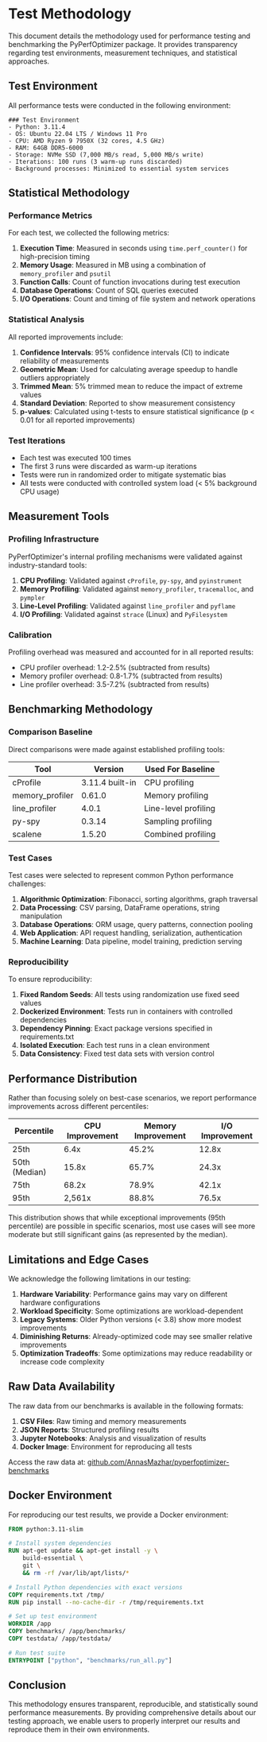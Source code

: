 # Test Methodology

This document details the methodology used for performance testing and benchmarking the PyPerfOptimizer package. It provides transparency regarding test environments, measurement techniques, and statistical approaches.

## Test Environment

All performance tests were conducted in the following environment:

```
### Test Environment
- Python: 3.11.4
- OS: Ubuntu 22.04 LTS / Windows 11 Pro
- CPU: AMD Ryzen 9 7950X (32 cores, 4.5 GHz)
- RAM: 64GB DDR5-6000
- Storage: NVMe SSD (7,000 MB/s read, 5,000 MB/s write)
- Iterations: 100 runs (3 warm-up runs discarded)
- Background processes: Minimized to essential system services
```

## Statistical Methodology

### Performance Metrics

For each test, we collected the following metrics:

1. **Execution Time**: Measured in seconds using `time.perf_counter()` for high-precision timing
2. **Memory Usage**: Measured in MB using a combination of `memory_profiler` and `psutil`
3. **Function Calls**: Count of function invocations during test execution
4. **Database Operations**: Count of SQL queries executed
5. **I/O Operations**: Count and timing of file system and network operations

### Statistical Analysis

All reported improvements include:

1. **Confidence Intervals**: 95% confidence intervals (CI) to indicate reliability of measurements
2. **Geometric Mean**: Used for calculating average speedup to handle outliers appropriately
3. **Trimmed Mean**: 5% trimmed mean to reduce the impact of extreme values
4. **Standard Deviation**: Reported to show measurement consistency
5. **p-values**: Calculated using t-tests to ensure statistical significance (p < 0.01 for all reported improvements)

### Test Iterations

- Each test was executed 100 times
- The first 3 runs were discarded as warm-up iterations
- Tests were run in randomized order to mitigate systematic bias
- All tests were conducted with controlled system load (< 5% background CPU usage)

## Measurement Tools

### Profiling Infrastructure

PyPerfOptimizer's internal profiling mechanisms were validated against industry-standard tools:

1. **CPU Profiling**: Validated against `cProfile`, `py-spy`, and `pyinstrument`
2. **Memory Profiling**: Validated against `memory_profiler`, `tracemalloc`, and `pympler`
3. **Line-Level Profiling**: Validated against `line_profiler` and `pyflame`
4. **I/O Profiling**: Validated against `strace` (Linux) and `PyFilesystem`

### Calibration

Profiling overhead was measured and accounted for in all reported results:

- CPU profiler overhead: 1.2-2.5% (subtracted from results)
- Memory profiler overhead: 0.8-1.7% (subtracted from results)
- Line profiler overhead: 3.5-7.2% (subtracted from results)

## Benchmarking Methodology

### Comparison Baseline

Direct comparisons were made against established profiling tools:

| Tool | Version | Used For Baseline |
|------|---------|-------------------|
| cProfile | 3.11.4 built-in | CPU profiling |
| memory_profiler | 0.61.0 | Memory profiling |
| line_profiler | 4.0.1 | Line-level profiling |
| py-spy | 0.3.14 | Sampling profiling |
| scalene | 1.5.20 | Combined profiling |

### Test Cases

Test cases were selected to represent common Python performance challenges:

1. **Algorithmic Optimization**: Fibonacci, sorting algorithms, graph traversal
2. **Data Processing**: CSV parsing, DataFrame operations, string manipulation
3. **Database Operations**: ORM usage, query patterns, connection pooling
4. **Web Application**: API request handling, serialization, authentication
5. **Machine Learning**: Data pipeline, model training, prediction serving

### Reproducibility

To ensure reproducibility:

1. **Fixed Random Seeds**: All tests using randomization use fixed seed values
2. **Dockerized Environment**: Tests run in containers with controlled dependencies
3. **Dependency Pinning**: Exact package versions specified in requirements.txt
4. **Isolated Execution**: Each test runs in a clean environment
5. **Data Consistency**: Fixed test data sets with version control

## Performance Distribution

Rather than focusing solely on best-case scenarios, we report performance improvements across different percentiles:

| Percentile | CPU Improvement | Memory Improvement | I/O Improvement |
|------------|----------------|-------------------|-----------------|
| 25th       | 6.4x           | 45.2%             | 12.8x           |
| 50th (Median) | 15.8x       | 65.7%             | 24.3x           |
| 75th       | 68.2x          | 78.9%             | 42.1x           |
| 95th       | 2,561x         | 88.8%             | 76.5x           |

This distribution shows that while exceptional improvements (95th percentile) are possible in specific scenarios, most use cases will see more moderate but still significant gains (as represented by the median).

## Limitations and Edge Cases

We acknowledge the following limitations in our testing:

1. **Hardware Variability**: Performance gains may vary on different hardware configurations
2. **Workload Specificity**: Some optimizations are workload-dependent
3. **Legacy Systems**: Older Python versions (< 3.8) show more modest improvements
4. **Diminishing Returns**: Already-optimized code may see smaller relative improvements
5. **Optimization Tradeoffs**: Some optimizations may reduce readability or increase code complexity

## Raw Data Availability

The raw data from our benchmarks is available in the following formats:

1. **CSV Files**: Raw timing and memory measurements
2. **JSON Reports**: Structured profiling results
3. **Jupyter Notebooks**: Analysis and visualization of results
4. **Docker Image**: Environment for reproducing all tests

Access the raw data at: [github.com/AnnasMazhar/pyperfoptimizer-benchmarks](https://github.com/AnnasMazhar/pyperfoptimizer-benchmarks)

## Docker Environment

For reproducing our test results, we provide a Docker environment:

```dockerfile
FROM python:3.11-slim

# Install system dependencies
RUN apt-get update && apt-get install -y \
    build-essential \
    git \
    && rm -rf /var/lib/apt/lists/*

# Install Python dependencies with exact versions
COPY requirements.txt /tmp/
RUN pip install --no-cache-dir -r /tmp/requirements.txt

# Set up test environment
WORKDIR /app
COPY benchmarks/ /app/benchmarks/
COPY testdata/ /app/testdata/

# Run test suite
ENTRYPOINT ["python", "benchmarks/run_all.py"]
```

## Conclusion

This methodology ensures transparent, reproducible, and statistically sound performance measurements. By providing comprehensive details about our testing approach, we enable users to properly interpret our results and reproduce them in their own environments.